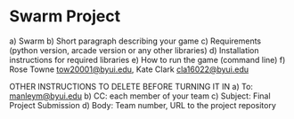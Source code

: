 # Swarm Project

a) Swarm
b) Short paragraph describing your game
c) Requirements (python version, arcade version or any other libraries)
d) Installation instructions for required libraries
e) How to run the game (command line)
f) Rose Towne tow20001@byui.edu, Kate Clark cla16022@byui.edu

OTHER INSTRUCTIONS TO DELETE BEFORE TURNING IT IN
a) To: manleym@byui.edu
b) CC: each member of your team
c) Subject: Final Project Submission
d) Body: Team number, URL to the project repository
